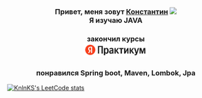 <h3 align="center">Привет, меня зовут <a href="https://t.me/ya_konstant" target="_blank">Константин</a> 
<img src="https://github.com/blackcater/blackcater/raw/main/images/Hi.gif" height="20"/><br />
Я изучаю JAVA</h3>
<h3 align="center">закончил курсы <br />
  <a href="https://practicum.yandex.ru/java-developer/?from=catalog" target="_blank">
  <img src="https://github.com/Konstakox/Konstakox/blob/main/yaPracticum_.jfif" height="32"/></a></h3>
<h3 align="center">понравился Spring boot, Maven, Lombok, Jpa </h3>

[![KnlnKS's LeetCode stats](https://leetcode-stats-six.vercel.app/?username=Konstakox)](https://github.com/Konstakox/leetcode-stats)
<!--

[![codewars](https://www.codewars.com/users/username/badges/micro)](https://www.codewars.com/users/username)
[![KnlnKS's LeetCode stats](https://leetcode-stats-six.vercel.app/api?username=KnlnKS)](https://github.com/KnlnKS/leetcode-stats)
## Hi there 👋

**Konstakox/Konstakox** is a ✨ _special_ ✨ repository because its `README.md` (this file) appears on your GitHub profile.

Here are some ideas to get you started:

- 🔭 I’m currently working on ...
- 🌱 I’m currently learning ...
- 👯 I’m looking to collaborate on ...
- 🤔 I’m looking for help with ...
- 💬 Ask me about ...
- 📫 How to reach me: ...
- 😄 Pronouns: ...
- ⚡ Fun fact: ...
-->
